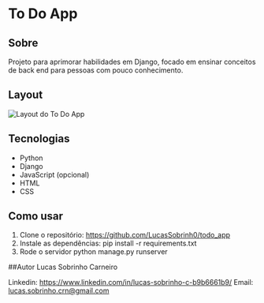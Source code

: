 # To Do App

## Sobre
Projeto para aprimorar habilidades em Django, focado em ensinar conceitos de back end para pessoas com pouco conhecimento.

## Layout
![Layout do To Do App](URL_da_imagem "Layout")

## Tecnologias
- Python
- Django
- JavaScript (opcional)
- HTML
- CSS

## Como usar
1. Clone o repositório:
https://github.com/LucasSobrinh0/todo_app
2. Instale as dependências:
pip install -r requirements.txt
3. Rode o servidor
python manage.py runserver

##Autor
Lucas Sobrinho Carneiro

Linkedin: https://www.linkedin.com/in/lucas-sobrinho-c-b9b6661b9/
Email: lucas.sobrinho.crn@gmail.com
